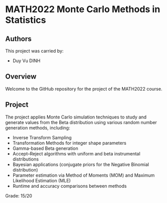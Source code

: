# MATH2022 Monte Carlo Methods in Statistics

## Authors
This project was carried by:
- Duy Vu DINH

## Overview
Welcome to the GitHub repository for the project of the MATH2022 course.

## Project
The project applies Monte Carlo simulation techniques to study and generate values from the Beta distribution using various random number generation methods, including:

* Inverse Transform Sampling
* Transformation Methods for integer shape parameters
* Gamma-based Beta generation
* Accept–Reject algorithms with uniform and beta instrumental distributions
* Bayesian applications (conjugate priors for the Negative Binomial distribution)
* Parameter estimation via Method of Moments (MOM) and Maximum Likelihood Estimation (MLE)
* Runtime and accuracy comparisons between methods

Grade: 15/20

